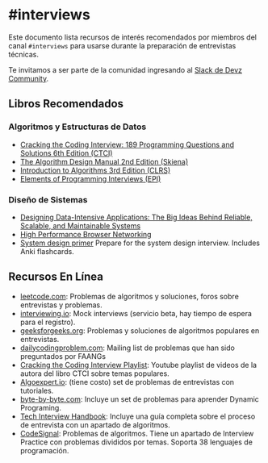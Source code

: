 # #interviews

Este documento lista recursos de interés recomendados por miembros del canal `#interviews` para usarse durante la preparación de entrevistas técnicas. 

Te invitamos a ser parte de la comunidad ingresando al [Slack de Devz Community](https://slack.devz.mx).

## Libros Recomendados

### Algoritmos y Estructuras de Datos
- [Cracking the Coding Interview: 189 Programming Questions and Solutions  6th Edition (CTCI)](http://www.crackingthecodinginterview.com/)
- [The Algorithm Design Manual 2nd Edition (Skiena)](http://www.algorist.com/)
- [Introduction to Algorithms 3rd Edition (CLRS)](https://mitpress.mit.edu/books/introduction-algorithms-third-edition)
- [Elements of Programming Interviews (EPI)](https://elementsofprogramminginterviews.com/)

### Diseño de Sistemas
- [Designing Data-Intensive Applications: The Big Ideas Behind Reliable, Scalable, and Maintainable Systems](https://dataintensive.net/)
- [High Performance Browser Networking](https://hpbn.co/)
- [System design primer](https://github.com/donnemartin/system-design-primer) Prepare for the system design interview. Includes Anki flashcards.

## Recursos En Línea
- [leetcode.com](https://leetcode.com/): Problemas de algoritmos y soluciones, foros sobre entrevistas y problemas.
- [interviewing.io](https://interviewing.io/): Mock interviews (servicio beta, hay tiempo de espera para el registro).
- [geeksforgeeks.org](https://www.geeksforgeeks.org/): Problemas y soluciones de algoritmos populares en entrevistas.
- [dailycodingproblem.com](https://www.dailycodingproblem.com/): Mailing list de problemas que han sido preguntados por FAANGs
- [Cracking the Coding Interview Playlist](https://www.youtube.com/playlist?list=PLOuZYwbmgZWXvkghUyMLdI90IwxbNCiWK): Youtube playlist de videos de la autora del libro CTCI sobre temas populares.
- [Algoexpert.io](https://www.algoexpert.io/): (tiene costo) set de problemas de entrevistas con tutoriales.
- [byte-by-byte.com](https://www.byte-by-byte.com/blog/): Incluye un set de problemas para aprender Dynamic Programing.
- [Tech Interview Handbook](https://yangshun.github.io/tech-interview-handbook/): Incluye una guía completa sobre el proceso de entrevista con un apartado de algoritmos.
- [CodeSignal](https://codesignal.com/): Problemas de algoritmos. Tiene un apartado de Interview Practice con problemas divididos por temas. Soporta 38 lenguajes de programación.